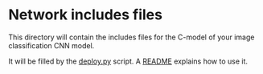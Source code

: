 # Network includes files
This directory will contain the includes files for the C-model of your image classification CNN model.

It will be filled by the [deploy.py](../../../../../../image_classification/deployment/deploy.py) script. A [README](../../../../../../image_classification/deployment/README.md) explains how to use it.
